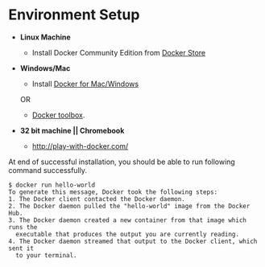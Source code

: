 # Environment Setup


- __Linux Machine__
   - Install Docker Community Edition from [Docker Store](https://store.docker.com/search?offering=community&operating_system=linux&platform=server&q=&type=edition)


- __Windows/Mac__
   - Install [Docker for Mac/Windows](https://store.docker.com/search?offering=community&platform=desktop&q=&type=edition)

   OR

   - [Docker toolbox]( https://www.docker.com/products/docker-toolbox).   

- __32 bit machine || Chromebook__
   - http://play-with-docker.com/

At end of successful installation, you should be able to run following command successfully.

   ```
   $ docker run hello-world
   To generate this message, Docker took the following steps:
   1. The Docker client contacted the Docker daemon.
   2. The Docker daemon pulled the "hello-world" image from the Docker Hub.
   3. The Docker daemon created a new container from that image which runs the
     executable that produces the output you are currently reading.
   4. The Docker daemon streamed that output to the Docker client, which sent it
     to your terminal.
   ```
